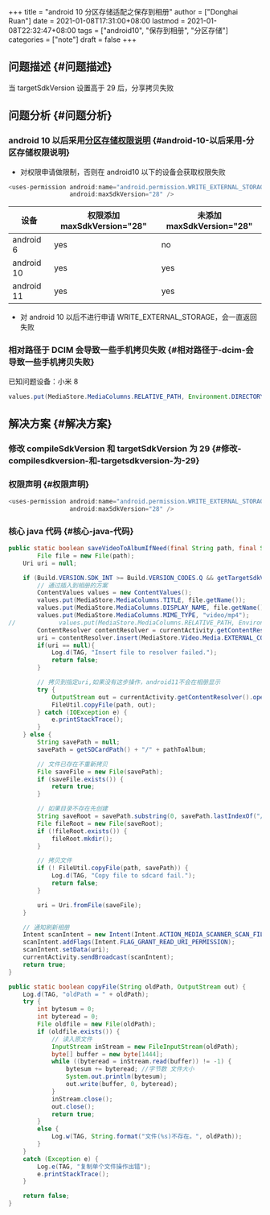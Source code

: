+++
title = "android 10 分区存储适配之保存到相册"
author = ["Donghai Ruan"]
date = 2021-01-08T17:31:00+08:00
lastmod = 2021-01-08T22:32:47+08:00
tags = ["android10", "保存到相册", "分区存储"]
categories = ["note"]
draft = false
+++

## 问题描述 {#问题描述}

当 targetSdkVersion 设置高于 29 后，分享拷贝失败


## 问题分析 {#问题分析}


### android 10 以后采用[分区存储权限说明](https://developer.android.com/training/data-storage/shared/media) {#android-10-以后采用-分区存储权限说明}

-   对权限申请做限制，否则在 android10 以下的设备会获取权限失败

<!--listend-->

```java
<uses-permission android:name="android.permission.WRITE_EXTERNAL_STORAGE"
                 android:maxSdkVersion="28" />
```

| 设备       | 权限添加 maxSdkVersion="28" | 未添加 maxSdkVersion="28" |
|----------|-------------------------|------------------------|
| android 6  | yes                     | no                     |
| android 10 | yes                     | yes                    |
| android 11 | yes                     | yes                    |

-   对 android 10 以后不进行申请 WRITE\_EXTERNAL\_STORAGE，会一直返回失败


### 相对路径于 DCIM 会导致一些手机拷贝失败 {#相对路径于-dcim-会导致一些手机拷贝失败}

已知问题设备：小米 8

```java
values.put(MediaStore.MediaColumns.RELATIVE_PATH, Environment.DIRECTORY_DCIM)
```


## 解决方案 {#解决方案}


### 修改 compileSdkVersion 和 targetSdkVersion 为 29 {#修改-compilesdkversion-和-targetsdkversion-为-29}


### 权限声明 {#权限声明}

```java
<uses-permission android:name="android.permission.WRITE_EXTERNAL_STORAGE"
                 android:maxSdkVersion="28" />
```


### 核心 java 代码 {#核心-java-代码}

```java
public static boolean saveVideoToAlbumIfNeed(final String path, final String pathToAlbum) {
        File file = new File(path);
    Uri uri = null;

    if (Build.VERSION.SDK_INT >= Build.VERSION_CODES.Q && getTargetSdkVersion() >= Build.VERSION_CODES.Q) {
        // 通过插入到相册的方案
        ContentValues values = new ContentValues();
        values.put(MediaStore.MediaColumns.TITLE, file.getName());
        values.put(MediaStore.MediaColumns.DISPLAY_NAME, file.getName());
        values.put(MediaStore.MediaColumns.MIME_TYPE, "video/mp4");
//            values.put(MediaStore.MediaColumns.RELATIVE_PATH, Environment.DIRECTORY_DCIM);
        ContentResolver contentResolver = currentActivity.getContentResolver();
        uri = contentResolver.insert(MediaStore.Video.Media.EXTERNAL_CONTENT_URI, values);
        if(uri == null){
            Log.d(TAG, "Insert file to resolver failed.");
            return false;
        }

        // 拷贝到指定uri,如果没有这步操作，android11不会在相册显示
        try {
            OutputStream out = currentActivity.getContentResolver().openOutputStream(uri);
            FileUtil.copyFile(path, out);
        } catch (IOException e) {
            e.printStackTrace();
        }
    } else {
        String savePath = null;
        savePath = getSDCardPath() + "/" + pathToAlbum;

        // 文件已存在不重新拷贝
        File saveFile = new File(savePath);
        if (saveFile.exists()) {
            return true;
        }

        // 如果目录不存在先创建
        String saveRoot = savePath.substring(0, savePath.lastIndexOf("/"));
        File fileRoot = new File(saveRoot);
        if (!fileRoot.exists()) {
            fileRoot.mkdir();
        }

        // 拷贝文件
        if (! FileUtil.copyFile(path, savePath)) {
            Log.d(TAG, "Copy file to sdcard fail.");
            return false;
        }

        uri = Uri.fromFile(saveFile);
    }

    // 通知刷新相册
    Intent scanIntent = new Intent(Intent.ACTION_MEDIA_SCANNER_SCAN_FILE);
    scanIntent.addFlags(Intent.FLAG_GRANT_READ_URI_PERMISSION);
    scanIntent.setData(uri);
    currentActivity.sendBroadcast(scanIntent);
    return true;
}

public static boolean copyFile(String oldPath, OutputStream out) {
    Log.d(TAG, "oldPath = " + oldPath);
    try {
        int bytesum = 0;
        int byteread = 0;
        File oldfile = new File(oldPath);
        if (oldfile.exists()) {
            // 读入原文件
            InputStream inStream = new FileInputStream(oldPath);
            byte[] buffer = new byte[1444];
            while ((byteread = inStream.read(buffer)) != -1) {
                bytesum += byteread; //字节数 文件大小
                System.out.println(bytesum);
                out.write(buffer, 0, byteread);
            }
            inStream.close();
            out.close();
            return true;
        }
        else {
            Log.w(TAG, String.format("文件(%s)不存在。", oldPath));
        }
    }
    catch (Exception e) {
        Log.e(TAG, "复制单个文件操作出错");
        e.printStackTrace();
    }

    return false;
}
```

